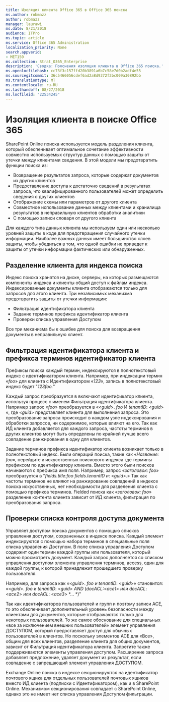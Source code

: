 ```yaml
---
title: Изоляция клиента Office 365 в Office 365 поиска
ms.author: robmazz
author: robmazz
manager: laurawi
ms.date: 8/21/2018
audience: ITPro
ms.topic: article
ms.service: Office 365 Administration
localization_priority: None
search.appverid:
- MET150
ms.collection: Strat_O365_Enterprise
description: 'Сводка: Пояснения изоляция клиента в Office 365 поиска.'
ms.openlocfilehash: cc73f3c157ffd20b3891a6b7c58e7d0b2adf4e55
ms.sourcegitcommit: 36c5466056cdef6ad2a8d9372f2bc009a30892bb
ms.translationtype: MT
ms.contentlocale: ru-RU
ms.lasthandoff: 08/27/2018
ms.locfileid: "22534245"
---
```

# <a name="tenant-isolation-in-office-365-search"></a>Изоляция клиента в поиске Office 365
SharePoint Online поиска используется модель разделения клиента, который обеспечивает оптимальное сочетание эффективности совместно используемых структур данных с помощью защиты от утечки между клиентами сведения. В этой модели мы предотвратить функции поиска из:
- Возвращение результатов запроса, которые содержат документов из других клиентов
- Предоставление доступа к достаточно сведений в результатах запроса, что квалифицированного пользователей может определить сведения о других клиентов
- Отображение схемы или параметров от другого клиента
- Совместное использование данных между клиентами и хранилища результатов в неправильную клиентов обработки аналитики
- С помощью записи словаря от другого клиента

Для каждого типа данных клиента мы используем один или несколько уровней защиты в коде для предотвращения случайного утечки информации. Наиболее важных данных имеет большинство слоев защиты, чтобы убедиться в том, что одной ошибки не приведет к защиты от утечки информации фактических или обнаруженных.

## <a name="tenant-separation-for-the-search-index"></a>Разделение клиента для индекса поиска
Индекс поиска хранятся на диске, серверы, на которых размещаются компоненты индекса и клиенты общий доступ к файлам индекса. Индексированные документы клиента отображаются только для запросов для этого клиента. Три независимых механизма предотвратить защиты от утечки информации:
- Фильтрация идентификатора клиента
- Задание терминов префикса идентификатор клиента
- Проверки списка управления Доступом

Все три механизма бы к ошибке для поиска для возвращения документы в неправильную клиент.

## <a name="tenant-id-filtering-and-tenant-id-term-prefixing"></a>Фильтрация идентификатора клиента и префикса терминов идентификатор клиента
Префиксы поиска каждый термин, индексируются в полнотекстовый индекс с идентификатором клиента. Например, при индексации термин «*foo*» для клиента с Идентификатором «*123*», запись в полнотекстовый индекс будет "*123foo.*"

Каждый запрос преобразуется в включают идентификатор клиента, используя процесс с именем Фильтрация идентификатора клиента. Например запрос «*foo*» преобразуется в «<*guid*>. *foo* И *tenantID*: <*guid*> «, где <*guid*> представляет клиента для выполнения запроса. Это преобразование запроса происходит в каждом узле индексирования и обработки запросов, ни содержимое, которые влияют на его. Так как ИД клиента добавляется для каждого запроса, частоты терминов в других клиентов могут быть определены по крайней лучше всего совпадение ранжирования в одну для клиентов.

Задание терминов префикса идентификатор клиента возникает только в полнотекстовый индекс. Были операций поиска, такие как «*Название: foo*», перейдите к искусственных поискового индекса где термины префиксом по идентификатору клиента. Вместо этого были поисков начинаются с префикса имя поля. Например, запрос «*заголовок: foo*» преобразуется в "*fields.title:foo fields.tenantID и*: <*guid*>.» Так как частоты терминов не влияют на ранжирование совпадений в индексе поиска искусственных, нет необходимости для разделения клиента с помощью префикса терминов. Fielded поиска как «*заголовок: foo*» разделение контента клиента зависит от ИД клиента, фильтрация по преобразования запроса.

## <a name="document-access-control-list-checks"></a>Проверки списка контроля доступа документа
Управляет доступом поиска документов с помощью списков управления доступом, сохраненных в индексе поиска. Каждый элемент индексируются с помощью набора терминов в специальные поля списка управления Доступом. В поле списка управления Доступом содержит один термин каждой группы или пользователя, который можно просмотреть документ. Каждый запрос дополняется со списком управления доступом элемента управления терминов, access, один для каждой группы, к которой принадлежит прошедшего проверку пользователя.

Например, для запроса как «<*guid*>. *foo и tenantID*: <*guid*>» становится: «<*guid*>. *foo и tenantID*: <*guid*> *AND* (*docACL:*<*ace1*> *или docACL*: <*ace2*> *или docACL*: <*ace3*> *... *)"

Так как идентификаторов пользователей и групп и поэтому записи ACE, то это обеспечивает дополнительный уровень безопасности между клиентами для документов, которые отображаются только для некоторых пользователей. То же самое обоснование для специальных «все за исключением внешних пользователей» элемент управления ДОСТУПОМ, который предоставляет доступ для обычных пользователей в клиентов. Но поскольку элементов ACE для «Все», общим для всех клиентов, разделение клиента для общих документов, зависит от Фильтрация идентификатора клиента. Запретите также поддерживаются элементы управления доступом. Расширение запроса добавляет предложение, удаляет документ из результат, если совпадение с запрещающий элемент управления ДОСТУПОМ.

Exchange Online поиска в индексе секционируются на идентификатор почтового ящика для отдельных пользователей почтовых ящиков вместо ИД клиента (подписки с Идентификатором), как и в SharePoint Online. Механизмом секционирования совпадает с SharePoint Online, однако это не имеет нет списка управления Доступом фильтрации.
